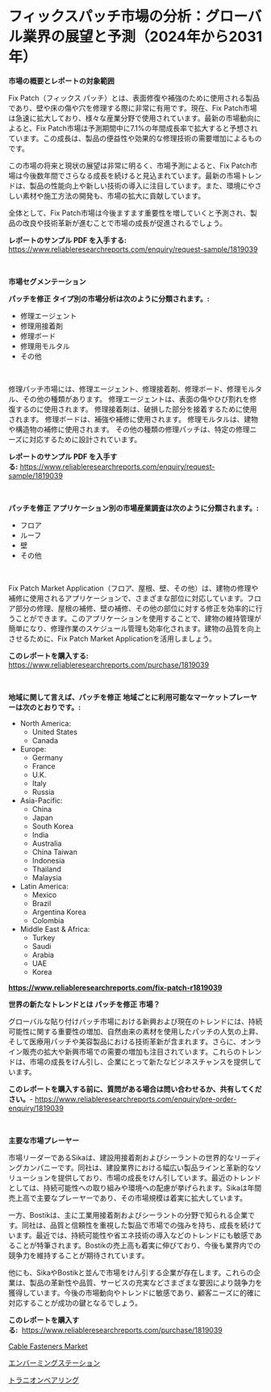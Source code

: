 <p><h1>フィックスパッチ市場の分析：グローバル業界の展望と予測（2024年から2031年）</h1></p><p><strong>市場の概要とレポートの対象範囲</strong></p>
<p><p>Fix Patch（フィックス パッチ）とは、表面修復や補強のために使用される製品であり、壁や床の傷や穴を修理する際に非常に有用です。現在、Fix Patch市場は急速に拡大しており、様々な産業分野で使用されています。最新の市場動向によると、Fix Patch市場は予測期間中に7.1%の年間成長率で拡大すると予想されています。この成長は、製品の便益性や効果的な修理技術の需要増加によるものです。</p><p>この市場の将来と現状の展望は非常に明るく、市場予測によると、Fix Patch市場は今後数年間でさらなる成長を続けると見込まれています。最新の市場トレンドは、製品の性能向上や新しい技術の導入に注目しています。また、環境にやさしい素材や施工方法の開発も、市場の拡大に貢献しています。</p><p>全体として、Fix Patch市場は今後ますます重要性を増していくと予測され、製品の改良や技術革新が進むことで市場の成長が促進されるでしょう。</p></p>
<p><strong>レポートのサンプル PDF を入手する:</strong> <a href="https://www.reliableresearchreports.com/enquiry/request-sample/1819039">https://www.reliableresearchreports.com/enquiry/request-sample/1819039</a></p>
<p>&nbsp;</p>
<p><strong>市場セグメンテーション</strong></p>
<p><strong>パッチを修正 タイプ別の市場分析は次のように分類されます。:</strong></p>
<p><ul><li>修理エージェント</li><li>修理用接着剤</li><li>修理ボード</li><li>修理用モルタル</li><li>その他</li></ul></p>
<p>&nbsp;</p>
<p><p>修理パッチ市場には、修理エージェント、修理接着剤、修理ボード、修理モルタル、その他の種類があります。 修理エージェントは、表面の傷やひび割れを修復するのに使用されます。 修理接着剤は、破損した部分を接着するために使用されます。 修理ボードは、補強や補修に使用されます。 修理モルタルは、建物や構造物の補修に使用されます。 その他の種類の修理パッチは、特定の修理ニーズに対応するために設計されています。</p></p>
<p><strong>レポートのサンプル PDF を入手する:</strong>&nbsp;<a href="https://www.reliableresearchreports.com/enquiry/request-sample/1819039">https://www.reliableresearchreports.com/enquiry/request-sample/1819039</a></p>
<p>&nbsp;</p>
<p><strong> パッチを修正 アプリケーション別の市場産業調査は次のように分類されます。:</strong></p>
<p><ul><li>フロア</li><li>ルーフ</li><li>壁</li><li>その他</li></ul></p>
<p>&nbsp;</p>
<p><p>Fix Patch Market Application（フロア、屋根、壁、その他）は、建物の修理や補修に使用されるアプリケーションで、さまざまな部位に対応しています。フロア部分の修理、屋根の補修、壁の補修、その他の部位に対する修正を効率的に行うことができます。このアプリケーションを使用することで、建物の維持管理が簡単になり、修理作業のスケジュール管理も効率化されます。建物の品質を向上させるために、Fix Patch Market Applicationを活用しましょう。</p></p>
<p><strong>このレポートを購入する:</strong>&nbsp; <a href="https://www.reliableresearchreports.com/purchase/1819039">https://www.reliableresearchreports.com/purchase/1819039</a></p>
<p>&nbsp;</p>
<p><strong>地域に関して言えば、パッチを修正 地域ごとに利用可能なマーケットプレーヤーは次のとおりです。:</strong></p>
<p><ul>
    <li>
        North America:
        <ul>
            <li>United States</li>
            <li>Canada</li>
        </ul>
    </li>
    <li>
        Europe:
        <ul>
            <li>Germany</li>
            <li>France</li>
            <li>U.K.</li>
            <li>Italy</li>
            <li>Russia</li>
        </ul>
    </li>
    <li>
        Asia-Pacific:
        <ul>
            <li>China</li>
            <li>Japan</li>
            <li>South Korea</li>
            <li>India</li>
            <li>Australia</li>
            <li>China Taiwan</li>
            <li>Indonesia</li>
            <li>Thailand</li>
            <li>Malaysia</li>
        </ul>
    </li>
    <li>
        Latin America:
        <ul>
            <li>Mexico</li>
            <li>Brazil</li>
            <li>Argentina Korea</li>
            <li>Colombia</li>
        </ul>
    </li>
    <li>
        Middle East & Africa:
        <ul>
            <li>Turkey</li>
            <li>Saudi</li>
            <li>Arabia</li>
            <li>UAE</li>
            <li>Korea</li>
        </ul>
    </li>
    </ul></p>
<p><strong><a href="https://www.reliableresearchreports.com/fix-patch-r1819039">https://www.reliableresearchreports.com/fix-patch-r1819039</a></strong>&nbsp;</p>
<p><strong>世界の新たなトレンドとは パッチを修正 市場？</strong></p>
<p><p>グローバルな貼り付けパッチ市場における新興および現在のトレンドには、持続可能性に関する重要性の増加、自然由来の素材を使用したパッチの人気の上昇、そして医療用パッチや美容製品における技術革新が含まれます。さらに、オンライン販売の拡大や新興市場での需要の増加も注目されています。これらのトレンドは、市場の成長をけん引し、企業にとって新たなビジネスチャンスを提供しています。</p></p>
<p><strong>このレポートを購入する前に、質問がある場合は問い合わせるか、共有してください。</strong>- <a href="https://www.reliableresearchreports.com/enquiry/pre-order-enquiry/1819039">https://www.reliableresearchreports.com/enquiry/pre-order-enquiry/1819039</a></p>
<p>&nbsp;</p>
<p><strong>主要な市場プレーヤー</strong></p>
<p><p>市場リーダーであるSikaは、建設用接着剤およびシーラントの世界的なリーディングカンパニーです。同社は、建設業界における幅広い製品ラインと革新的なソリューションを提供しており、市場の成長をけん引しています。最近のトレンドとしては、持続可能性への取り組みや環境への配慮が挙げられます。Sikaは年間売上高で主要なプレーヤーであり、その市場規模は着実に拡大しています。</p><p>一方、Bostikは、主に工業用接着剤およびシーラントの分野で知られる企業です。同社は、品質と信頼性を重視した製品で市場での強みを持ち、成長を続けています。最近では、持続可能性や省エネ技術の導入などのトレンドにも敏感であることが特筆されます。Bostikの売上高も着実に伸びており、今後も業界内での競争力を維持することが期待されています。</p><p>他にも、SikaやBostikと並んで市場をけん引する企業が存在します。これらの企業は、製品の革新性や品質、サービスの充実などさまざまな要因により競争力を獲得しています。今後の市場動向やトレンドに敏感であり、顧客ニーズに的確に対応することが成功の鍵となるでしょう。</p></p>
<p><strong>このレポートを購入する:</strong>&nbsp;&nbsp;<a href="https://www.reliableresearchreports.com/purchase/1819039">https://www.reliableresearchreports.com/purchase/1819039</a></p>
<p><p><a href="https://github.com/mbisetmhermsr/Market-Research-Report-List-2/blob/main/cable-fasteners-market.md">Cable Fasteners Market</a></p><p><a href="https://github.com/laurenreichert/Market-Research-Report-List-1/blob/main/709339729444.md">エンバーミングステーション</a></p><p><a href="https://github.com/RodHoppe07/Market-Research-Report-List-1/blob/main/688596129445.md">トラニオンベアリング</a></p></p>